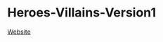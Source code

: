 # Heroes-Villains-Version1
[Website](https://calumdixon.github.io/Heroes-Villains-Version1/index.html)
